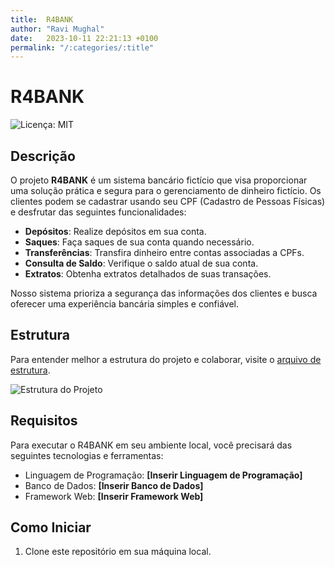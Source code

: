 ```yaml
---
title:  R4BANK
author: "Ravi Mughal"
date:   2023-10-11 22:21:13 +0100
permalink: "/:categories/:title"
---
```


# R4BANK

![Licença: MIT](https://img.shields.io/static/v1?label=license&message=MIT&color=green&style=flat-square)

## Descrição

O projeto **R4BANK** é um sistema bancário fictício que visa proporcionar uma solução prática e segura para o gerenciamento de dinheiro fictício. Os clientes podem se cadastrar usando seu CPF (Cadastro de Pessoas Físicas) e desfrutar das seguintes funcionalidades:

- **Depósitos**: Realize depósitos em sua conta.
- **Saques**: Faça saques de sua conta quando necessário.
- **Transferências**: Transfira dinheiro entre contas associadas a CPFs.
- **Consulta de Saldo**: Verifique o saldo atual de sua conta.
- **Extratos**: Obtenha extratos detalhados de suas transações.

Nosso sistema prioriza a segurança das informações dos clientes e busca oferecer uma experiência bancária simples e confiável.

## Estrutura

Para entender melhor a estrutura do projeto e colaborar, visite o [arquivo de estrutura](./STRUCTURE.md).

![Estrutura do Projeto](https://cdn.discordapp.com/attachments/604498055969898497/1158486099866427575/Mind_Maps.jpg?ex=651c6bc1&is=651b1a41&hm=37ac4f85eb0d3235275fb8f45b67cef71f73ed51472a87be5e47652c1f505717&)

## Requisitos

Para executar o R4BANK em seu ambiente local, você precisará das seguintes tecnologias e ferramentas:

- Linguagem de Programação: **[Inserir Linguagem de Programação]**
- Banco de Dados: **[Inserir Banco de Dados]**
- Framework Web: **[Inserir Framework Web]**

## Como Iniciar

1. Clone este repositório em sua máquina local.

